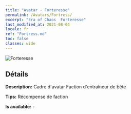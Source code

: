 ```yaml
---
title: "Avatar - Forteresse"
permalink: /Avatars/Fortress/
excerpt: "Era of Chaos  Forteresse"
last_modified_at: 2021-08-04
locale: fr
ref: "Fortress.md"
toc: false
classes: wide
---
```

 ![Forteresse](/images/a/avatarFrame_46.png)

## Détails

 **Description:** Cadre d'avatar Faction d'entraîneur de bête 

 **Tips:** Récompense de faction 

 **Is available:**  - 

